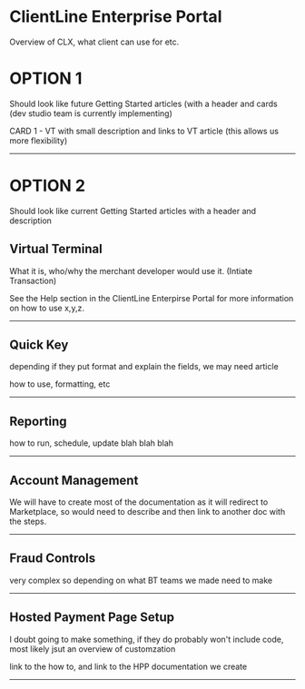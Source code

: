 # ClientLine Enterprise Portal

Overview of CLX, what client can use for etc.


# OPTION 1

Should look like future Getting Started articles (with a header and cards (dev studio team is currently implementing)

CARD 1 - VT with small description and links to VT article (this allows us more flexibility)

---

# OPTION 2

Should look like current Getting Started articles with a header and description

## Virtual Terminal

What it is, who/why the merchant developer would use it. (Intiate Transaction)

See the Help section in the ClientLine Enterpirse Portal for more information on how to use x,y,z.

---

## Quick Key

depending if they put format and explain the fields, we may need article

how to use, formatting, etc

---

## Reporting

how to run, schedule, update blah blah blah

---

## Account Management

We will have to create most of the documentation as it will redirect to Marketplace, so would need to describe and then link to another doc with the steps.

---

## Fraud Controls

very complex so depending on what BT teams we made need to make

---

## Hosted Payment Page Setup

I doubt going to make something, if they do probably won't include code, most likely jsut an overview of customzation

link to the how to, and link to the HPP documentation we create

---